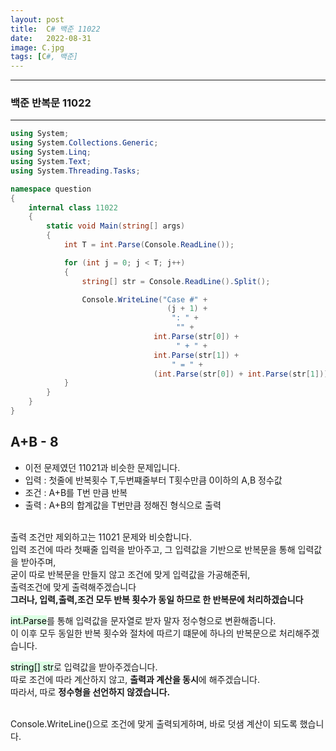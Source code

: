 ```yaml
---
layout: post
title:  C# 백준 11022
date:   2022-08-31
image: C.jpg
tags: [C#, 백준]
---
```


---
### 백준 반복문 11022
---

```c#
using System;
using System.Collections.Generic;
using System.Linq;
using System.Text;
using System.Threading.Tasks;

namespace question
{
    internal class 11022
    {
        static void Main(string[] args)
        {
            int T = int.Parse(Console.ReadLine());

            for (int j = 0; j < T; j++)
            {
                string[] str = Console.ReadLine().Split();

                Console.WriteLine("Case #" + 
                                   (j + 1) + 
                                    ": " +
                                     "" + 
                                int.Parse(str[0]) +
                                     " + " + 
                                int.Parse(str[1]) + 
                                    " = " + 
                                (int.Parse(str[0]) + int.Parse(str[1])));
            }
        }
    }
}
```

## A+B - 8
  - 이전 문제였던 11021과 비슷한 문제입니다.
  - 입력 : 첫줄에 반복횟수 T,두번쨰줄부터 T횟수만큼 0이하의 A,B 정수값
  - 조건 : A+B를 T번 만큼 반복
  - 출력 : A+B의 합계값을 T번만큼 정해진 형식으로 출력<br><br>

출력 조건만 제외하고는 11021 문제와 비슷합니다.<br>
입력 조건에 따라 첫째줄 입력을 받아주고, 그 입력값을 기반으로 반복문을 통해 입력값을 받아주며,<br> 
굳이 따로 반복문을 만들지 않고 조건에 맞게 입력값을 가공해준뒤,<br>
출력조건에 맞게 출력해주겠습니다<br>
**그러나, 입력,출력,조건 모두 반복 횟수가 동일 하므로 한 반복문에 처리하겠습니다**<br>

<mark style='background-color: #dcffe4'>int.Parse</mark>를 통해 입력값을 문자열로 받자 말자 정수형으로 변환해줍니다.<br>
이 이후 모두 동일한 반복 횟수와 절차에 따르기 떄문에 하나의 반복문으로 처리해주겠습니다.<br>

<mark style='background-color: #dcffe4'>string[] str</mark>로 입력값을 받아주겠습니다. <br>
따로 조건에 따라 계산하지 않고, **출력과 계산을 동시**에 해주겠습니다.<br>
따라서, 따로 **정수형을 선언하지 않겠습니다.**<br><br>

Console.WriteLine()으로 조건에 맞게 출력되게하며, 바로 덧샘 계산이 되도록 했습니다.




  


